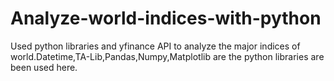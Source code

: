 # Analyze-world-indices-with-python
Used python libraries and yfinance API to analyze the major indices of world.Datetime,TA-Lib,Pandas,Numpy,Matplotlib are the python libraries are been used here.
